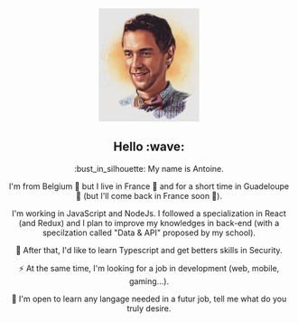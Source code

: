 <main align="center" style="display:flex flex-direction:row justify-content:space-between">
  <img src="https://github.com/antoinelefrancq/antoinelefrancq/blob/main/img/picture_catonized.jpeg" alt="Antoine Lefrancq" height="200"/>
  <section style="display:block">
    <h1>Hello :wave: </h1>
    <p>:bust_in_silhouette: My name is Antoine.</p>
    <p> I'm from Belgium 🍟 but I live in France 🍷 and for a short time in Guadeloupe 🥥 (but I'll come back in France soon 🥖).</p>
    <p>I'm working in JavaScript and NodeJs. I followed a specialization in React (and Redux) and I plan to improve my knowledges in back-end (with a specilzation called "Data &  API" proposed by my school).</p>
    <p>🌱 After that, I'd like to learn Typescript and get betters skills in Security.</p>
    <p>⚡ At the same time, I'm looking for a job in development (web, mobile, gaming...).</p>
   <p>💬 I'm open to learn any langage needed in a futur job, tell me what do you truly desire. </p>
  </section>
</main>
